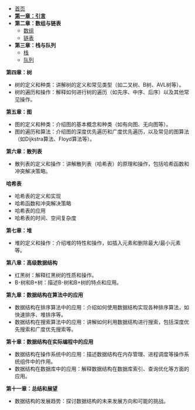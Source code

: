 * [首页](README.md)
* [**第一章：引言**](sections/chapters1/引言.md)
* **第二章：数组与链表**
  - [数组](sections/chapters2/数组.md)
  - [链表](sections/chapters2/链表md)
* **第三章：栈与队列**
  - [栈](sections/chapters3/栈.md)
  - [队列](sections/chapters3/队列.md)

**第四章：树**

- 树的定义和种类：讲解树的定义和常见类型（如二叉树、B树、AVL树等）。
- 树的遍历和操作：解释如何进行树的遍历（如先序、中序、后序）以及其他常见操作。

**第五章：图**

- 图的定义和种类：介绍图的基本概念和种类（如有向图、无向图等）。
- 图的遍历和算法：介绍图的深度优先遍历和广度优先遍历，以及常见的图算法（如Dijkstra算法、Floyd算法等）。

**第六章：散列表**

- 散列表的定义和操作：讲解散列表（哈希表）的原理和操作，包括哈希函数和冲突解决策略。

**哈希表**

- 哈希表的定义和实现
- 哈希函数和冲突解决策略
- 哈希表的应用
- 哈希表的时间、空间复杂度

**第七章：堆**

- 堆的定义和操作：介绍堆的特性和操作，如插入元素和删除最大/最小元素等。

**第八章：高级数据结构**

- 红黑树：解释红黑树的性质和操作。
- B-树和B+树：描述B-树和B+树的特点和应用。

**第九章：数据结构在算法中的应用**

- 数据结构在排序算法中的应用：介绍如何使用数据结构实现各种排序算法，如快速排序、堆排序等。
- 数据结构在搜索算法中的应用：讲解如何利用数据结构进行搜索，包括深度优先搜索和广度优先搜索等。

**第十章：数据结构在实际编程中的应用**

- 数据结构在操作系统中的应用：描述数据结构在内存管理、进程调度等操作系统组件中的作用。
- 数据结构在数据库中的应用：解释数据结构在数据库索引、查询优化等方面的应用。

**第十一章：总结和展望**

- 数据结构的发展趋势：探讨数据结构的未来发展方向和可能的挑战。
